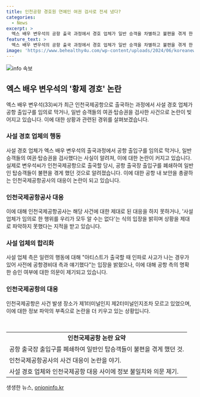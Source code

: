 ```yaml
---
title: 인천공항 경호원 연예인 여권 검사로 전세 냈다?
categories:
  - News
excerpt: >
  엑스 배우 변우석의 공항 출국 과정에서 경호 업체가 일반 승객을 차별하고 불편을 겪게 한 사례가 논란이 되고 있다. 공항 관계자는 상황을 파악하지 못하거나 업체의 행동에 대해 책임 회피를 하며 비판을 받고 있다. 저격을 받은 일반 승객들과 관련하여 국가인권위원회에 인권침해 신고가 접수되었으며, 해당 사건에 대한 본격적인 조사가 예정되어 있다. 해당 사건은 인천국제공항에서 유명인들의 특혜를 비롯한 공공시설 내 사적(私的) 제재에 대한 논란을 촉발하고 있다.
feature_text: >
  엑스 배우 변우석의 공항 출국 과정에서 경호 업체가 일반 승객을 차별하고 불편을 겪게 한 사례가 논란이 되고 있다. 공항 관계자는 상황을 파악하지 못하거나 업체의 행동에 대해 책임 회피를 하며 비판을 받고 있다. 저격을 받은 일반 승객들과 관련하여 국가인권위원회에 인권침해 신고가 접수되었으며, 해당 사건에 대한 본격적인 조사가 예정되어 있다. 해당 사건은 인천국제공항에서 유명인들의 특혜를 비롯한 공공시설 내 사적(私的) 제재에 대한 논란을 촉발하고 있다.
image: 'https://www.behealthy4u.com/wp-content/uploads/2024/06/koreanews.jpg'
---
```


<p><img src="https://www.behealthy4u.com/wp-content/uploads/2024/06/koreanews.jpg" alt="info 속보" /></p>

<h2 data-ke-size="size26">엑스 배우 변우석의 '황제 경호' 논란</h2>

<p data-ke-size="size16">엑스 배우 변우석(33)씨가 최근 인천국제공항으로 출국하는 과정에서 사설 경호 업체가 공항 출입구를 임의로 막거나, 일반 승객들의 여권·탑승권을 검사한 사건으로 논란이 빚어지고 있습니다. 이에 대한 상황과 관련된 경위를 살펴보겠습니다.</p>

<h3>사설 경호 업체의 행동</h3>

<p data-ke-size="size16">사설 경호 업체가 엑스 배우 변우석의 출국과정에서 공항 출입구를 임의로 막거나, 일반 승객들의 여권·탑승권을 검사했다는 사실이 알려져, 이에 대한 논란이 커지고 있습니다. 실제로 변우석씨가 인천국제공항으로 출국할 당시, 공항 출국장 출입구를 폐쇄하여 일반인 탑승객들이 불편을 겪게 했던 것으로 알려졌습니다. 이에 대한 공항 내 보안을 총괄하는 인천국제공항공사의 대응이 논란이 되고 있습니다.</p>

<h3>인천국제공항공사 대응</h3>

<p data-ke-size="size16">이에 대해 인천국제공항공사는 해당 사건에 대한 제대로 된 대응을 하지 못하거나, '사설 업체가 임의로 한 행위를 우리가 모두 알 수는 없다'는 식의 입장을 밝히며 상황을 제대로 파악하지 못했다는 지적을 받고 있습니다.</p>

<h3>사설 업체의 합리화</h3>

<p data-ke-size="size16">사설 업체 측은 일련의 행동에 대해 "아티스트가 출국할 때 인파로 사고가 나는 경우가 있어 사전에 공항경비대 측과 얘기했다"는 입장을 밝혔으나, 이에 대해 공항 측의 명확한 승인 여부에 대한 의문이 제기되고 있습니다.</p>

<h3>인천국제공항의 대응</h3>

<p data-ke-size="size16">인천국제공항은 사건 발생 장소가 제1터미널인지 제2터미널인지조차 모르고 있었으며, 이에 대한 정보 파악의 부족으로 논란을 더 키우고 있는 상황입니다.</p> 

<p data-ke-size="size16">&nbsp;</p>

<table>
    <tbody>
        <tr>
            <td style="text-align: center; height: 17px;"><b>인천국제공항 논란 요약</b></td>
        </tr>
        <tr>
            <td>공항 출국장 출입구를 폐쇄하여 일반인 탑승객들이 불편을 겪게 했던 것.</td>
        </tr>
        <tr>
            <td>인천국제공항공사의 사건 대응이 논란을 야기.</td>
        </tr>
        <tr>
            <td>사설 경호 업체와 인천국제공항 대응 사이에 정보 불일치와 의문 제기.</td>
        </tr>
    </tbody>
</table>
생생한 뉴스, <a href="https://onioninfo.kr" rel="dofollow">onioninfo.kr</a>


